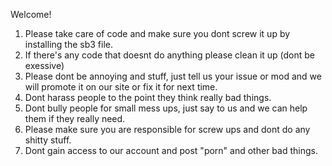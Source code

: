 Welcome!

1. Please take care of code and make sure you dont screw it up by installing the sb3 file.
2. If there's any code that doesnt do anything please clean it up (dont be exessive)
3. Please dont be annoying and stuff, just tell us your issue or mod and we will promote it on our site or fix it for next time.
4. Dont harass people to the point they think really bad things.
5. Dont bully people for small mess ups, just say to us and we can help them if they really need.
6. Please make sure you are responsible for screw ups and dont do any shitty stuff.
7. Dont gain access to our account and post "porn" and other bad things.
